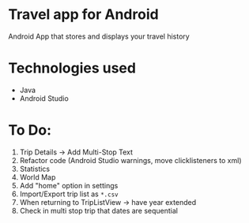 # Travel app for Android
Android App that stores and displays your travel history

# Technologies used
- Java
- Android Studio

# To Do:
1. Trip Details -> Add Multi-Stop Text
1. Refactor code (Android Studio warnings, move clicklisteners to xml)
1. Statistics 
1. World Map
1. Add "home" option in settings
1. Import/Export trip list as `*.csv`
1. When returning to TripListView -> have year extended
1. Check in multi stop trip that dates are sequential
